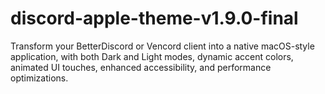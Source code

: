 # discord-apple-theme-v1.9.0-final
Transform your BetterDiscord or Vencord client into a native macOS-style application, with both Dark and Light modes, dynamic accent colors, animated UI touches, enhanced accessibility, and performance optimizations.
